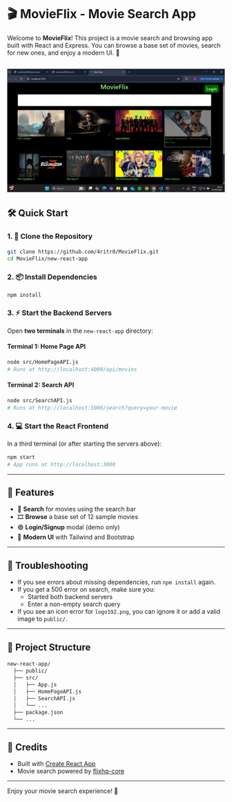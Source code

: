 # 🎬 MovieFlix - Movie Search App

Welcome to **MovieFlix**! This project is a movie search and browsing app built with React and Express. You can browse a base set of movies, search for new ones, and enjoy a modern UI. 🚀

![MovieFlix Screenshot](public/MovieFlix.png)
---

## 🛠️ Quick Start

### 1. 🚚 Clone the Repository

```bash
git clone https://github.com/4ritr0/MovieFlix.git
cd MovieFlix/new-react-app
```

### 2. 📦 Install Dependencies

```bash
npm install
```

### 3. ⚡ Start the Backend Servers

Open **two terminals** in the `new-react-app` directory:

#### Terminal 1: Home Page API

```bash
node src/HomePageAPI.js
# Runs at http://localhost:4000/api/movies
```

#### Terminal 2: Search API

```bash
node src/SearchAPI.js
# Runs at http://localhost:5000/search?query=your-movie
```

### 4. 💻 Start the React Frontend

In a third terminal (or after starting the servers above):

```bash
npm start
# App runs at http://localhost:3000
```

---

## 📝 Features

- 🔎 **Search** for movies using the search bar
- 🎞️ **Browse** a base set of 12 sample movies
- 🟢 **Login/Signup** modal (demo only)
- 🌙 **Modern UI** with Tailwind and Bootstrap

---

## 🐞 Troubleshooting

- If you see errors about missing dependencies, run `npm install` again.
- If you get a 500 error on search, make sure you:
  - Started both backend servers
  - Enter a non-empty search query
- If you see an icon error for `logo192.png`, you can ignore it or add a valid image to `public/`.

---

## 📂 Project Structure

```
new-react-app/
  ├── public/
  ├── src/
  │   ├── App.js
  │   ├── HomePageAPI.js
  │   ├── SearchAPI.js
  │   └── ...
  ├── package.json
  └── ...
```

---

## 🙌 Credits

- Built with [Create React App](https://github.com/facebook/create-react-app)
- Movie search powered by [flixhq-core](https://www.npmjs.com/package/flixhq-core)

---

Enjoy your movie search experience! 🍿
